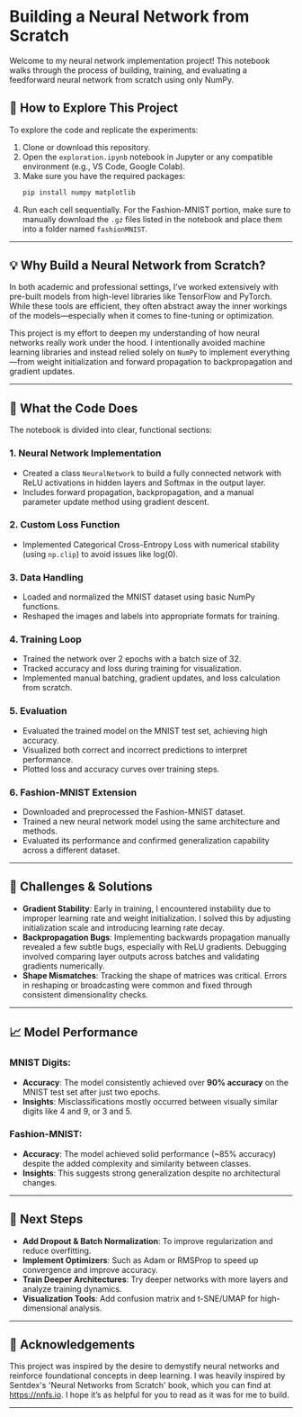 # Building a Neural Network from Scratch

Welcome to my neural network implementation project! This notebook walks through the process of building, training, and evaluating a feedforward neural network from scratch using only NumPy.

## 📂 How to Explore This Project

To explore the code and replicate the experiments:

1. Clone or download this repository.
2. Open the `exploration.ipynb` notebook in Jupyter or any compatible environment (e.g., VS Code, Google Colab).
3. Make sure you have the required packages:
   ```bash
   pip install numpy matplotlib
   ```
4. Run each cell sequentially. For the Fashion-MNIST portion, make sure to manually download the `.gz` files listed in the notebook and place them into a folder named `fashionMNIST`.

---

## 💡 Why Build a Neural Network from Scratch?

In both academic and professional settings, I’ve worked extensively with pre-built models from high-level libraries like TensorFlow and PyTorch. While these tools are efficient, they often abstract away the inner workings of the models—especially when it comes to fine-tuning or optimization.

This project is my effort to deepen my understanding of how neural networks really work under the hood. I intentionally avoided machine learning libraries and instead relied solely on `NumPy` to implement everything—from weight initialization and forward propagation to backpropagation and gradient updates.

---

## 🔧 What the Code Does

The notebook is divided into clear, functional sections:

### 1. Neural Network Implementation

- Created a class `NeuralNetwork` to build a fully connected network with ReLU activations in hidden layers and Softmax in the output layer.
- Includes forward propagation, backpropagation, and a manual parameter update method using gradient descent.

### 2. Custom Loss Function

- Implemented Categorical Cross-Entropy Loss with numerical stability (using `np.clip`) to avoid issues like log(0).

### 3. Data Handling

- Loaded and normalized the MNIST dataset using basic NumPy functions.
- Reshaped the images and labels into appropriate formats for training.

### 4. Training Loop

- Trained the network over 2 epochs with a batch size of 32.
- Tracked accuracy and loss during training for visualization.
- Implemented manual batching, gradient updates, and loss calculation from scratch.

### 5. Evaluation

- Evaluated the trained model on the MNIST test set, achieving high accuracy.
- Visualized both correct and incorrect predictions to interpret performance.
- Plotted loss and accuracy curves over training steps.

### 6. Fashion-MNIST Extension

- Downloaded and preprocessed the Fashion-MNIST dataset.
- Trained a new neural network model using the same architecture and methods.
- Evaluated its performance and confirmed generalization capability across a different dataset.

---

## 🧠 Challenges & Solutions

- **Gradient Stability**: Early in training, I encountered instability due to improper learning rate and weight initialization. I solved this by adjusting initialization scale and introducing learning rate decay.
- **Backpropagation Bugs**: Implementing backwards propagation manually revealed a few subtle bugs, especially with ReLU gradients. Debugging involved comparing layer outputs across batches and validating gradients numerically.
- **Shape Mismatches**: Tracking the shape of matrices was critical. Errors in reshaping or broadcasting were common and fixed through consistent dimensionality checks.

---

## 📈 Model Performance

### MNIST Digits:

- **Accuracy**: The model consistently achieved over **90% accuracy** on the MNIST test set after just two epochs.
- **Insights**: Misclassifications mostly occurred between visually similar digits like 4 and 9, or 3 and 5.

### Fashion-MNIST:

- **Accuracy**: The model achieved solid performance (~85% accuracy) despite the added complexity and similarity between classes.
- **Insights**: This suggests strong generalization despite no architectural changes.

---

## 🚀 Next Steps

- **Add Dropout & Batch Normalization**: To improve regularization and reduce overfitting.
- **Implement Optimizers**: Such as Adam or RMSProp to speed up convergence and improve accuracy.
- **Train Deeper Architectures**: Try deeper networks with more layers and analyze training dynamics.
- **Visualization Tools**: Add confusion matrix and t-SNE/UMAP for high-dimensional analysis.

---

## 🤝 Acknowledgements

This project was inspired by the desire to demystify neural networks and reinforce foundational concepts in deep learning. I was heavily inspired by Sentdex's 'Neural Networks from Scratch' book, which you can find at https://nnfs.io. I hope it’s as helpful for you to read as it was for me to build.

---
